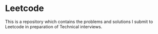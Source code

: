 # Leetcode
This is a repository which contains the problems and solutions I submit to Leetcode in preparation of Technical interviews.
